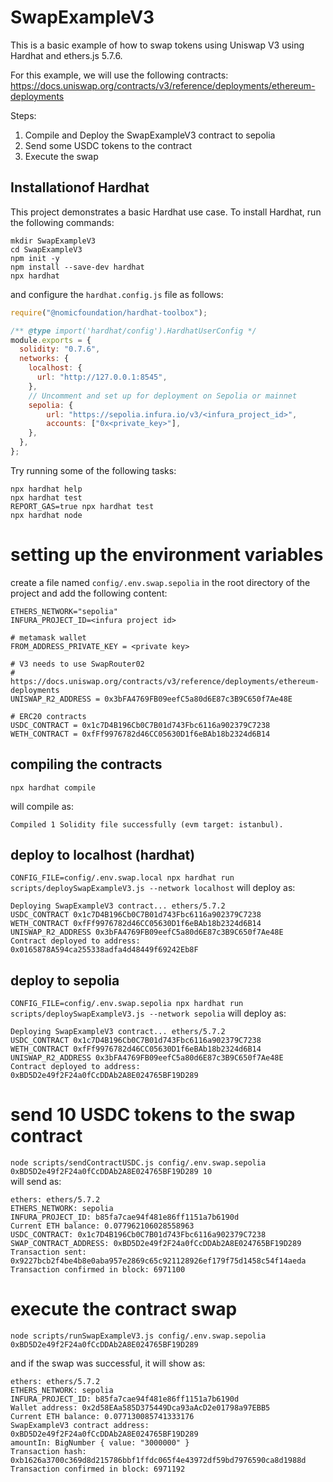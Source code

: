 # SwapExampleV3
This is a basic example of how to swap tokens using Uniswap V3 using Hardhat and ethers.js 5.7.6.

For this example, we will use the following contracts:
https://docs.uniswap.org/contracts/v3/reference/deployments/ethereum-deployments

Steps:

1. Compile and Deploy the SwapExampleV3 contract to sepolia
2. Send some USDC tokens to the contract
3. Execute the swap

## Installationof Hardhat
This project demonstrates a basic Hardhat use case. To install Hardhat, run the following commands:

```shell
mkdir SwapExampleV3
cd SwapExampleV3
npm init -y
npm install --save-dev hardhat
npx hardhat
```

and configure the `hardhat.config.js` file as follows:

```javascript
require("@nomicfoundation/hardhat-toolbox");

/** @type import('hardhat/config').HardhatUserConfig */
module.exports = {
  solidity: "0.7.6",
  networks: {
    localhost: {
      url: "http://127.0.0.1:8545",
    },
    // Uncomment and set up for deployment on Sepolia or mainnet
    sepolia: {
        url: "https://sepolia.infura.io/v3/<infura_project_id>",
        accounts: ["0x<private_key>"],
    },
  },
};
```

Try running some of the following tasks:

```shell
npx hardhat help
npx hardhat test
REPORT_GAS=true npx hardhat test
npx hardhat node
```

# setting up the environment variables
create a file named `config/.env.swap.sepolia` in the root directory of the project and add the following content:

```shell
ETHERS_NETWORK="sepolia"
INFURA_PROJECT_ID=<infura project id>

# metamask wallet
FROM_ADDRESS_PRIVATE_KEY = <private key>

# V3 needs to use SwapRouter02
# https://docs.uniswap.org/contracts/v3/reference/deployments/ethereum-deployments
UNISWAP_R2_ADDRESS = 0x3bFA4769FB09eefC5a80d6E87c3B9C650f7Ae48E

# ERC20 contracts
USDC_CONTRACT = 0x1c7D4B196Cb0C7B01d743Fbc6116a902379C7238
WETH_CONTRACT = 0xfFf9976782d46CC05630D1f6eBAb18b2324d6B14
```

## compiling the contracts
`npx hardhat compile`

will compile as:

```
Compiled 1 Solidity file successfully (evm target: istanbul).
```

## deploy to localhost (hardhat)
`CONFIG_FILE=config/.env.swap.local npx hardhat run scripts/deploySwapExampleV3.js --network localhost`
will deploy as:

```shell
Deploying SwapExampleV3 contract... ethers/5.7.2
USDC_CONTRACT 0x1c7D4B196Cb0C7B01d743Fbc6116a902379C7238
WETH_CONTRACT 0xfFf9976782d46CC05630D1f6eBAb18b2324d6B14
UNISWAP_R2_ADDRESS 0x3bFA4769FB09eefC5a80d6E87c3B9C650f7Ae48E
Contract deployed to address: 0x0165878A594ca255338adfa4d48449f69242Eb8F
```

## deploy to sepolia
`CONFIG_FILE=config/.env.swap.sepolia npx hardhat run scripts/deploySwapExampleV3.js --network sepolia`
will deploy as:

```shell
Deploying SwapExampleV3 contract... ethers/5.7.2
USDC_CONTRACT 0x1c7D4B196Cb0C7B01d743Fbc6116a902379C7238
WETH_CONTRACT 0xfFf9976782d46CC05630D1f6eBAb18b2324d6B14
UNISWAP_R2_ADDRESS 0x3bFA4769FB09eefC5a80d6E87c3B9C650f7Ae48E
Contract deployed to address: 0xBD5D2e49f2F24a0fCcDDAb2A8E024765BF19D289
```

# send 10 USDC tokens to the swap contract
`node scripts/sendContractUSDC.js config/.env.swap.sepolia 0xBD5D2e49f2F24a0fCcDDAb2A8E024765BF19D289 10`  
will send as:

```shell
ethers: ethers/5.7.2
ETHERS_NETWORK: sepolia
INFURA_PROJECT_ID: b85fa7cae94f481e86ff1151a7b6190d
Current ETH balance: 0.077962106028558963
USDC_CONTRACT: 0x1c7D4B196Cb0C7B01d743Fbc6116a902379C7238
SWAP_CONTRACT_ADDRESS: 0xBD5D2e49f2F24a0fCcDDAb2A8E024765BF19D289
Transaction sent: 0x9227bcb2f4be4b8e0aba957e2869c65c921128926ef179f75d1458c54f14aeda
Transaction confirmed in block: 6971100
```

# execute the contract swap
`node scripts/runSwapExampleV3.js config/.env.swap.sepolia 0xBD5D2e49f2F24a0fCcDDAb2A8E024765BF19D289`

and if the swap was successful, it will show as:

```shell
ethers: ethers/5.7.2
ETHERS_NETWORK: sepolia
INFURA_PROJECT_ID: b85fa7cae94f481e86ff1151a7b6190d
Wallet address: 0x2d58EAa585D375449Dca93aAcD2e01798a97EBB5
Current ETH balance: 0.077130085741333176
SwapExampleV3 contract address: 0xBD5D2e49f2F24a0fCcDDAb2A8E024765BF19D289
amountIn: BigNumber { value: "3000000" }
Transaction hash: 0xb1626a3700c369d8d215786bbf1ffdc065f4e43972df59bd7976590ca8d1988d
Transaction confirmed in block: 6971192
```